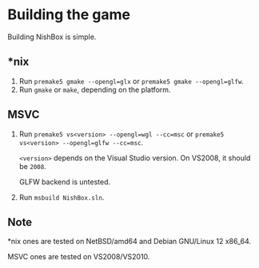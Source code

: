 # Building the game

Building NishBox is simple.

## *nix

1. Run `premake5 gmake --opengl=glx` or `premake5 gmake --opengl=glfw`.
2. Run `gmake` or `make`, depending on the platform.

## MSVC

1. Run `premake5 vs<version> --opengl=wgl --cc=msc` or `premake5 vs<version> --opengl=glfw --cc=msc`.
   
   `<version>` depends on the Visual Studio version. On VS2008, it should be `2008`.
   
   GLFW backend is untested.
2. Run `msbuild NishBox.sln`.

## Note

*nix ones are tested on NetBSD/amd64 and Debian GNU/Linux 12 x86_64.

MSVC ones are tested on VS2008/VS2010.
